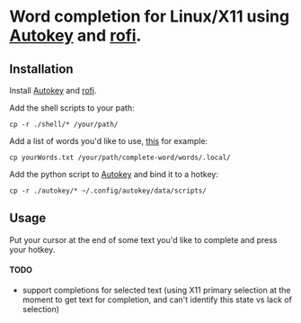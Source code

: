 # Word completion for Linux/X11 using [Autokey](https://github.com/autokey/autokey) and [rofi](https://github.com/davatorium/rofi).

## Installation

Install [Autokey](https://github.com/autokey/autokey) and [rofi](https://github.com/davatorium/rofi).

Add the shell scripts to your path:

`cp -r ./shell/* /your/path/`

Add a list of words you'd like to use, [this](https://github.com/first20hours/google-10000-english/blob/master/google-10000-english.txt) for example:

`cp yourWords.txt /your/path/complete-word/words/.local/`

Add the python script to [Autokey](https://github.com/autokey/autokey) and bind it to a hotkey:

`cp -r ./autokey/* ~/.config/autokey/data/scripts/`

## Usage

Put your cursor at the end of some text you'd like to complete and press your hotkey.

#### TODO

- support completions for selected text (using X11 primary selection at the moment to get text for completion, and can't identify this state vs lack of selection)


